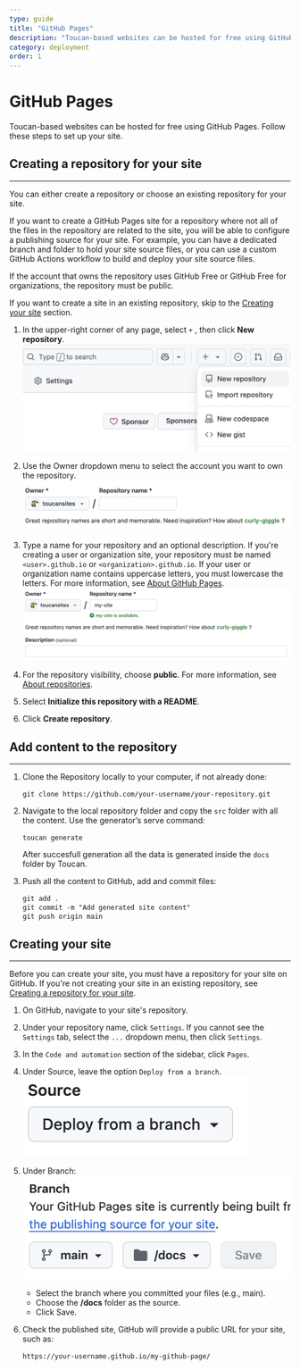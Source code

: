```yaml
---
type: guide
title: "GitHub Pages"
description: "Toucan-based websites can be hosted for free using GitHub Pages. Follow these steps to set up your site"
category: deployment
order: 1
---
```


# GitHub Pages

Toucan-based websites can be hosted for free using GitHub Pages. Follow these steps to set up your site.

## Creating a repository for your site
---

You can either create a repository or choose an existing repository for your site.

If you want to create a GitHub Pages site for a repository where not all of the files in the repository are related to the site, you will be able to configure a publishing source for your site. For example, you can have a dedicated branch and folder to hold your site source files, or you can use a custom GitHub Actions workflow to build and deploy your site source files.

If the account that owns the repository uses GitHub Free or GitHub Free for organizations, the repository must be public.

If you want to create a site in an existing repository, skip to the [Creating your site](/docs/deployment/github-pages#creating-your-site) section.

1. In the upper-right corner of any page, select `+` , then click **New repository**.
![image1](./assets/image1.png)

2. Use the Owner dropdown menu to select the account you want to own the repository.
![image2](./assets/image2.png)

3. Type a name for your repository and an optional description. If you're creating a user or organization site, your repository must be named `<user>.github.io` or `<organization>.github.io`. If your user or organization name contains uppercase letters, you must lowercase the letters. For more information, see [About GitHub Pages](https://docs.github.com/en/pages/getting-started-with-github-pages/about-github-pages#types-of-github-pages-sites).
![image3](./assets/image3.png)

4. For the repository visibility, choose **public**. For more information, see [About repositories](https://docs.github.com/en/repositories/creating-and-managing-repositories/about-repositories#about-repository-visibility).

5. Select **Initialize this repository with a README**.

6. Click **Create repository**.


## Add content to the repository
---

1. Clone the Repository locally to your computer, if not already done:
    ```
    git clone https://github.com/your-username/your-repository.git
    ```

2. Navigate to the local repository folder and copy the `src` folder with all the content.
    Use the generator’s serve command:
    ```
    toucan generate
    ```
    After succesfull generation all the data is generated inside the `docs` folder by Toucan.

3. Push all the content to GitHub, add and commit files:
    ```
    git add .
    git commit -m "Add generated site content"
    git push origin main
    ```

## Creating your site
---

Before you can create your site, you must have a repository for your site on GitHub. If you're not creating your site in an existing repository, see [Creating a repository for your site](/docs/deployment/github-pages#creating-a-repository-for-your-site).

1. On GitHub, navigate to your site's repository.

2. Under your repository name, click `Settings`. If you cannot see the `Settings` tab, select the `...` dropdown menu, then click `Settings`.

3. In the `Code and automation` section of the sidebar, click `Pages`.

4. Under Source, leave the option `Deploy from a branch`.
    ![image4](./assets/image4.png)

5. Under Branch:
     ![image5](./assets/image5.png)
    - Select the branch where you committed your files (e.g., main).
	- Choose the **/docs** folder as the source.
	- Click Save.

6.	Check the published site, GitHub will provide a public URL for your site, such as:
	```
	https://your-username.github.io/my-github-page/
	```